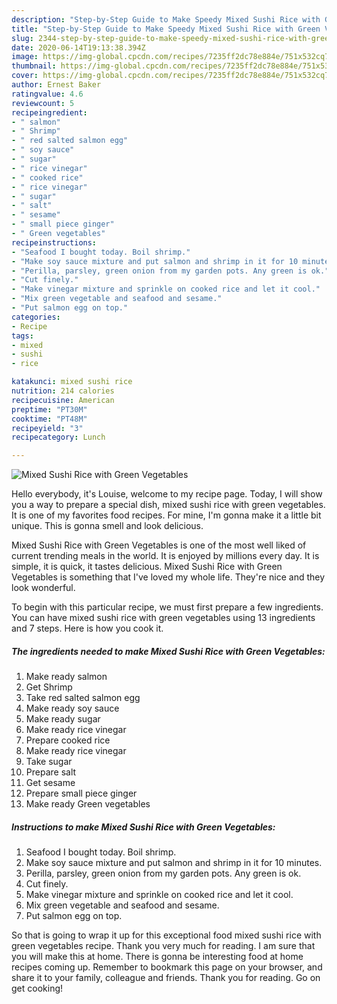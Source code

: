 ```yaml
---
description: "Step-by-Step Guide to Make Speedy Mixed Sushi Rice with Green Vegetables"
title: "Step-by-Step Guide to Make Speedy Mixed Sushi Rice with Green Vegetables"
slug: 2344-step-by-step-guide-to-make-speedy-mixed-sushi-rice-with-green-vegetables
date: 2020-06-14T19:13:38.394Z
image: https://img-global.cpcdn.com/recipes/7235ff2dc78e884e/751x532cq70/mixed-sushi-rice-with-green-vegetables-recipe-main-photo.jpg
thumbnail: https://img-global.cpcdn.com/recipes/7235ff2dc78e884e/751x532cq70/mixed-sushi-rice-with-green-vegetables-recipe-main-photo.jpg
cover: https://img-global.cpcdn.com/recipes/7235ff2dc78e884e/751x532cq70/mixed-sushi-rice-with-green-vegetables-recipe-main-photo.jpg
author: Ernest Baker
ratingvalue: 4.6
reviewcount: 5
recipeingredient:
- " salmon"
- " Shrimp"
- " red salted salmon egg"
- " soy sauce"
- " sugar"
- " rice vinegar"
- " cooked rice"
- " rice vinegar"
- " sugar"
- " salt"
- " sesame"
- " small piece ginger"
- " Green vegetables"
recipeinstructions:
- "Seafood I bought today. Boil shrimp."
- "Make soy sauce mixture and put salmon and shrimp in it for 10 minutes."
- "Perilla, parsley, green onion from my garden pots. Any green is ok."
- "Cut finely."
- "Make vinegar mixture and sprinkle on cooked rice and let it cool."
- "Mix green vegetable and seafood and sesame."
- "Put salmon egg on top."
categories:
- Recipe
tags:
- mixed
- sushi
- rice

katakunci: mixed sushi rice 
nutrition: 214 calories
recipecuisine: American
preptime: "PT30M"
cooktime: "PT48M"
recipeyield: "3"
recipecategory: Lunch

---
```



![Mixed Sushi Rice with Green Vegetables](https://img-global.cpcdn.com/recipes/7235ff2dc78e884e/751x532cq70/mixed-sushi-rice-with-green-vegetables-recipe-main-photo.jpg)

Hello everybody, it's Louise, welcome to my recipe page. Today, I will show you a way to prepare a special dish, mixed sushi rice with green vegetables. It is one of my favorites food recipes. For mine, I'm gonna make it a little bit unique. This is gonna smell and look delicious.

Mixed Sushi Rice with Green Vegetables is one of the most well liked of current trending meals in the world. It is enjoyed by millions every day. It is simple, it is quick, it tastes delicious. Mixed Sushi Rice with Green Vegetables is something that I've loved my whole life. They're nice and they look wonderful.




To begin with this particular recipe, we must first prepare a few ingredients. You can have mixed sushi rice with green vegetables using 13 ingredients and 7 steps. Here is how you cook it.

<!--inarticleads1-->

##### The ingredients needed to make Mixed Sushi Rice with Green Vegetables:

1. Make ready  salmon
1. Get  Shrimp
1. Take  red salted salmon egg
1. Make ready  soy sauce
1. Make ready  sugar
1. Make ready  rice vinegar
1. Prepare  cooked rice
1. Make ready  rice vinegar
1. Take  sugar
1. Prepare  salt
1. Get  sesame
1. Prepare  small piece ginger
1. Make ready  Green vegetables




<!--inarticleads2-->

##### Instructions to make Mixed Sushi Rice with Green Vegetables:

1. Seafood I bought today. Boil shrimp.
1. Make soy sauce mixture and put salmon and shrimp in it for 10 minutes.
1. Perilla, parsley, green onion from my garden pots. Any green is ok.
1. Cut finely.
1. Make vinegar mixture and sprinkle on cooked rice and let it cool.
1. Mix green vegetable and seafood and sesame.
1. Put salmon egg on top.




So that is going to wrap it up for this exceptional food mixed sushi rice with green vegetables recipe. Thank you very much for reading. I am sure that you will make this at home. There is gonna be interesting food at home recipes coming up. Remember to bookmark this page on your browser, and share it to your family, colleague and friends. Thank you for reading. Go on get cooking!
